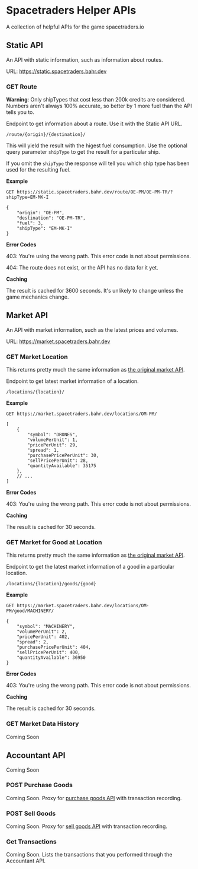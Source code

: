 # Spacetraders Helper APIs
A collection of helpful APIs for the game spacetraders.io

## Static API

An API with static information, such as information about routes.

URL: https://static.spacetraders.bahr.dev

### GET Route

**Warning**: Only shipTypes that cost less than 200k credits are considered. Numbers aren't always 100% accurate, so better by 1 more fuel than the API tells you to.

Endpoint to get information about a route. Use it with the Static API URL.

`/route/{origin}/{destination}/`

This will yield the result with the higest fuel consumption. Use the optional query parameter `shipType` to get the result for a particular ship.

If you omit the `shipType` the response will tell you which ship type has been used for the resulting fuel.

**Example**

```
GET https://static.spacetraders.bahr.dev/route/OE-PM/OE-PM-TR/?shipType=EM-MK-I

{
    "origin": "OE-PM",
    "destination": "OE-PM-TR",
    "fuel": 3,
    "shipType": "EM-MK-I"
}
```

**Error Codes**

403: You're using the wrong path. This error code is not about permissions.

404: The route does not exist, or the API has no data for it yet.

**Caching**

The result is cached for 3600 seconds. It's unlikely to change unless the game mechanics change.

## Market API

An API with market information, such as the latest prices and volumes.

URL: https://market.spacetraders.bahr.dev

### GET Market Location

This returns pretty much the same information as [the original market API](https://api.spacetraders.io/#api-marketplace-marketplace).

Endpoint to get latest market information of a location.

`/locations/{location}/`

**Example**

```
GET https://market.spacetraders.bahr.dev/locations/OM-PM/

[
    {
        "symbol": "DRONES",
        "volumePerUnit": 1,
        "pricePerUnit": 29,
        "spread": 1,
        "purchasePricePerUnit": 30,
        "sellPricePerUnit": 28,
        "quantityAvailable": 35175
    },
    // ...
]
```

**Error Codes**

403: You're using the wrong path. This error code is not about permissions.

**Caching**

The result is cached for 30 seconds.

### GET Market for Good at Location

This returns pretty much the same information as [the original market API](https://api.spacetraders.io/#api-marketplace-marketplace).

Endpoint to get the latest market information of a good in a particular location.

`/locations/{location}/goods/{good}`

**Example**

```
GET https://market.spacetraders.bahr.dev/locations/OM-PM/good/MACHINERY/

{
    "symbol": "MACHINERY",
    "volumePerUnit": 2,
    "pricePerUnit": 402,
    "spread": 2,
    "purchasePricePerUnit": 404,
    "sellPricePerUnit": 400,
    "quantityAvailable": 36950
}
```

**Error Codes**

403: You're using the wrong path. This error code is not about permissions.

**Caching**

The result is cached for 30 seconds.

### GET Market Data History

Coming Soon

## Accountant API

Coming Soon

### POST Purchase Goods

Coming Soon. Proxy for [purchase goods API](https://api.spacetraders.io/#api-purchase_orders-NewPurchaseOrder) with transaction recording.

### POST Sell Goods

Coming Soon. Proxy for [sell goods API](https://api.spacetraders.io/#api-sell_orders-NewSellOrder) with transaction recording.

### Get Transactions

Coming Soon. Lists the transactions that you performed through the Accountant API.
